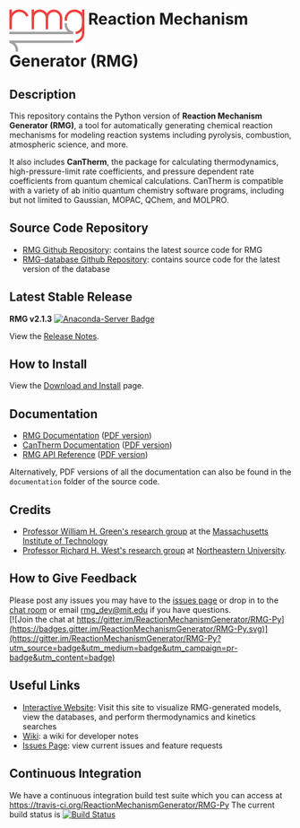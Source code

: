 # <img align="top" src="https://raw.githubusercontent.com/ReactionMechanismGenerator/RMG-Py/master/documentation/source/_static/rmg-logo-small.png"> Reaction Mechanism Generator (RMG)


## Description
This repository contains the Python version of **Reaction Mechanism Generator (RMG)**,
a tool for automatically generating chemical reaction
mechanisms for modeling reaction systems including pyrolysis, combustion,
atmospheric science, and more.

It also includes **CanTherm**, the package for calculating thermodynamics, high-pressure-limit
rate coefficients, and pressure dependent rate coefficients from quantum chemical calculations.
CanTherm is compatible with a variety of ab initio quantum chemistry software programs, including but not limited to
Gaussian, MOPAC, QChem, and MOLPRO.

## Source Code Repository
- [RMG Github Repository](https://github.com/ReactionMechanismGenerator/RMG-Py): contains the latest source code for RMG
- [RMG-database Github Repository](https://github.com/ReactionMechanismGenerator/RMG-database): contains source code for the latest version of the database

## Latest Stable Release
**RMG v2.1.3**
[![Anaconda-Server Badge](https://anaconda.org/rmg/rmg/badges/version.svg)](https://anaconda.org/rmg/rmg)

View the [Release Notes](http://reactionmechanismgenerator.github.io/RMG-Py/users/rmg/releaseNotes.html).

## How to Install
View the [Download and Install](http://reactionmechanismgenerator.github.io/RMG-Py/users/rmg/installation/index.html) page.

## Documentation
- [RMG Documentation](http://ReactionMechanismGenerator.github.io/RMG-Py/) ([PDF version](https://github.com/ReactionMechanismGenerator/RMG-Py/raw/master/documentation/RMG-Py_and_CanTherm_Documentation.pdf))
- [CanTherm Documentation](http://ReactionMechanismGenerator.github.io/RMG-Py/users/cantherm/) ([PDF version](https://github.com/ReactionMechanismGenerator/RMG-Py/raw/master/documentation/RMG-Py_and_CanTherm_Documentation.pdf))
- [RMG API Reference](http://reactionmechanismgenerator.github.io/RMG-Py/reference/index.html) ([PDF version](https://github.com/ReactionMechanismGenerator/RMG-Py/raw/master/documentation/RMG-Py_API_Reference.pdf))

Alternatively, PDF versions of all the documentation can also be found in the `documentation` folder of the source code.  

## Credits

- [Professor William H. Green's research group](http://cheme.scripts.mit.edu/green-group/) at the 
[Massachusetts Institute of Technology](http://web.mit.edu/) 
- [Professor Richard H. West's research group](http://www.northeastern.edu/comocheng/) at 
[Northeastern University](http://www.northeastern.edu/). 

## How to Give Feedback

Please post any issues you may have to the [issues page](https://github.com/ReactionMechanismGenerator/RMG-Py/issues/)
or drop in to the [chat room](https://gitter.im/ReactionMechanismGenerator/RMG-Py) or email [rmg_dev@mit.edu](mailto:rmg_dev@mit.edu) if you have questions.  
[![Join the chat at https://gitter.im/ReactionMechanismGenerator/RMG-Py](https://badges.gitter.im/ReactionMechanismGenerator/RMG-Py.svg)](https://gitter.im/ReactionMechanismGenerator/RMG-Py?utm_source=badge&utm_medium=badge&utm_campaign=pr-badge&utm_content=badge)

## Useful Links

- [Interactive Website](http://rmg.mit.edu): Visit this site to visualize RMG-generated models, view the databases, and 
perform thermodynamics and kinetics searches
- [Wiki](https://github.com/ReactionMechanismGenerator/RMG-Py/wiki): a wiki for developer notes
- [Issues Page](https://github.com/ReactionMechanismGenerator/RMG-Py/issues/): view current issues and feature requests


## Continuous Integration

We have a continuous integration build test suite 
which you can access at https://travis-ci.org/ReactionMechanismGenerator/RMG-Py
The current build status is
[![Build Status](https://travis-ci.org/ReactionMechanismGenerator/RMG-Py.svg?branch=master)](https://travis-ci.org/ReactionMechanismGenerator/RMG-Py)
